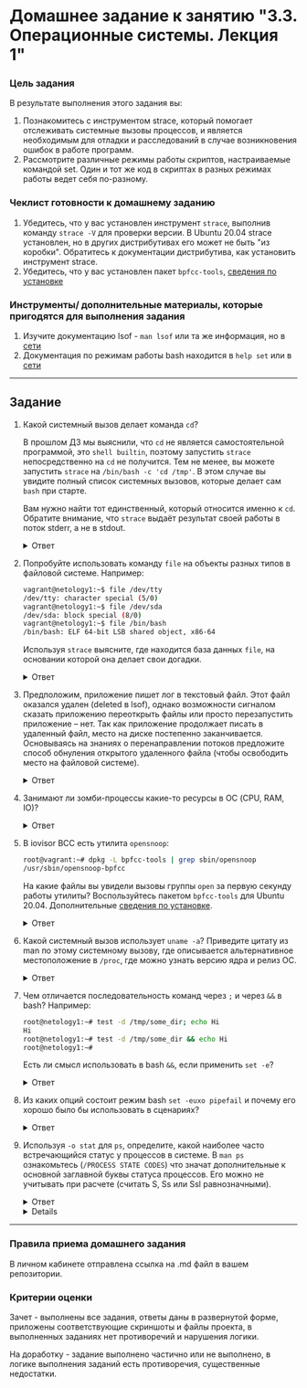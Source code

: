 # Домашнее задание к занятию "3.3. Операционные системы. Лекция 1"

### Цель задания

В результате выполнения этого задания вы:

1. Познакомитесь с инструментом strace, который помогает отслеживать системные вызовы процессов, и является необходимым для отладки и расследований в случае возникновения ошибок в работе программ.
2. Рассмотрите различные режимы работы скриптов, настраиваемые командой set. Один и тот же код в скриптах в разных режимах работы ведет себя по-разному.

### Чеклист готовности к домашнему заданию

1. Убедитесь, что у вас установлен инструмент `strace`, выполнив команду `strace -V` для проверки версии. В Ubuntu 20.04 strace установлен, но в других дистрибутивах его может не быть "из коробки". Обратитесь к документации дистрибутива, как установить инструмент strace.
2. Убедитесь, что у вас установлен пакет `bpfcc-tools`, [сведения по установке](https://github.com/iovisor/bcc/blob/master/INSTALL.md)

### Инструменты/ дополнительные материалы, которые пригодятся для выполнения задания

1. Изучите документацию lsof - `man lsof` или та же информация, но в [сети](https://linux.die.net/man/8/lsof)
2. Документация по режимам работы bash находится в `help set` или в [сети](https://www.gnu.org/software/bash/manual/html_node/The-Set-Builtin.html)

------

## Задание

1. Какой системный вызов делает команда `cd`? 

    В прошлом ДЗ мы выяснили, что `cd` не является самостоятельной  программой, это `shell builtin`, поэтому запустить `strace` непосредственно на `cd` не получится. Тем не менее, вы можете запустить `strace` на `/bin/bash -c 'cd /tmp'`. В этом случае вы увидите полный список системных вызовов, которые делает сам `bash` при старте. 

    Вам нужно найти тот единственный, который относится именно к `cd`. Обратите внимание, что `strace` выдаёт результат своей работы в поток stderr, а не в stdout.
	
	
	<details>
	<summary>Ответ</summary>

		$ strace -o trace_cd.out /bin/bash -c 'cd /tmp'
		$ less trace_cd.out | grep cd
		execve("/bin/bash", ["/bin/bash", "-c", "cd /tmp"], 0x7ffe2f6240c0 /* 23 vars */) = 0

	</details>
	
	
2. Попробуйте использовать команду `file` на объекты разных типов в файловой системе. Например:
    ```bash
    vagrant@netology1:~$ file /dev/tty
    /dev/tty: character special (5/0)
    vagrant@netology1:~$ file /dev/sda
    /dev/sda: block special (8/0)
    vagrant@netology1:~$ file /bin/bash
    /bin/bash: ELF 64-bit LSB shared object, x86-64
    ```
    Используя `strace` выясните, где находится база данных `file`, на основании которой она делает свои догадки.
	
	
	<details>
	<summary>Ответ</summary>

		База данных file находится в файле /usr/share/misc/magic.mgc:
		Из вывода strace:
		#read(3, "# Magic local data for file(1) c"..., 4096) = 111
		#read(3, "", 4096)                       = 0
		#close(3)                                = 0
		#openat(AT_FDCWD, "/usr/share/misc/magic.mgc", O_RDONLY) = 3
		
		$ file /usr/share/misc/magic.mgc
		/usr/share/misc/magic.mgc: symbolic link to ../../lib/file/magic.mgc
		
		$ file ../../lib/file/magic.mgc
		../../lib/file/magic.mgc: magic binary file for file(1) cmd (version 14) (little endian)

	</details>
	
	
3. Предположим, приложение пишет лог в текстовый файл. Этот файл оказался удален (deleted в lsof), однако возможности сигналом сказать приложению переоткрыть файлы или просто перезапустить приложение – нет. Так как приложение продолжает писать в удаленный файл, место на диске постепенно заканчивается. Основываясь на знаниях о перенаправлении потоков предложите способ обнуления открытого удаленного файла (чтобы освободить место на файловой системе).
	
	
	<details>
	<summary>Ответ</summary>

		Почистить можно командой: cat /dev/null > /proc/<PID>/fd/1 или echo '' > /proc/<PID>/fd/1
		До очистки размер 74
		$ lsof | grep del
		log_proc. 2474                        vagrant    1w      REG              253,0       74    1323887 /home/vagrant/test_screen.out  deleted)
		sleep     2513                        vagrant    1w      REG              253,0       74    1323887 /home/vagrant/test_screen.out  deleted)
		
		После очистки размер 0
		$ lsof | grep del
		log_proc. 2474                        vagrant    1w      REG              253,0        0    1323887 /home/vagrant/test_screen.out  deleted)
		sleep     2597                        vagrant    1w      REG              253,0        0    1323887 /home/vagrant/test_screen.out  deleted)


	</details>
	
	
4. Занимают ли зомби-процессы какие-то ресурсы в ОС (CPU, RAM, IO)?
	
	
	<details>
	<summary>Ответ</summary>

		Нет. Зомби процезз завершил свою работу.

	</details>
	
	
5. В iovisor BCC есть утилита `opensnoop`:
    ```bash
    root@vagrant:~# dpkg -L bpfcc-tools | grep sbin/opensnoop
    /usr/sbin/opensnoop-bpfcc
    ```
    На какие файлы вы увидели вызовы группы `open` за первую секунду работы утилиты? Воспользуйтесь пакетом `bpfcc-tools` для Ubuntu 20.04. Дополнительные [сведения по установке](https://github.com/iovisor/bcc/blob/master/INSTALL.md).
	
	
	<details>
	<summary>Ответ</summary>

		# strace -o trace_bpfcc-tools.out opensnoop-bpfcc
		
		# grep open trace_bpfcc-tools.out
		openat(AT_FDCWD, "/etc/ld.so.cache", O_RDONLY|O_CLOEXEC) = 3
		openat(AT_FDCWD, "/lib/x86_64-linux-gnu/libc.so.6", O_RDONLY|O_CLOEXEC) = 3
		openat(AT_FDCWD, "/lib/x86_64-linux-gnu/libpthread.so.0", O_RDONLY|O_CLOEXEC) = 3
		openat(AT_FDCWD, "/lib/x86_64-linux-gnu/libdl.so.2", O_RDONLY|O_CLOEXEC) = 3
		openat(AT_FDCWD, "/lib/x86_64-linux-gnu/libutil.so.1", O_RDONLY|O_CLOEXEC) = 3
		openat(AT_FDCWD, "/lib/x86_64-linux-gnu/libm.so.6", O_RDONLY|O_CLOEXEC) = 3
		openat(AT_FDCWD, "/lib/x86_64-linux-gnu/libexpat.so.1", O_RDONLY|O_CLOEXEC) = 3
		openat(AT_FDCWD, "/lib/x86_64-linux-gnu/libz.so.1", O_RDONLY|O_CLOEXEC) = 3
		openat(AT_FDCWD, "/usr/lib/locale/locale-archive", O_RDONLY|O_CLOEXEC) = 3
		openat(AT_FDCWD, "/usr/lib/x86_64-linux-gnu/gconv/gconv-modules.cache", O_RDONLY) = 3
		openat(AT_FDCWD, "/usr/bin/pyvenv.cfg", O_RDONLY) = -1 ENOENT (No such file or directory)
		openat(AT_FDCWD, "/usr/pyvenv.cfg", O_RDONLY) = -1 ENOENT (No such file or directory)
		openat(AT_FDCWD, "/etc/localtime", O_RDONLY|O_CLOEXEC) = 3
		...

	</details>
	
	
6. Какой системный вызов использует `uname -a`? Приведите цитату из man по этому системному вызову, где описывается альтернативное местоположение в `/proc`, где можно узнать версию ядра и релиз ОС.
	
	
	<details>
	<summary>Ответ</summary>

		Ответ ololoololololololololololol
		
		Узнать версию ядра и релиз ОС можно открыв файл /proc/version

	</details>
	
	
7. Чем отличается последовательность команд через `;` и через `&&` в bash? Например:
    ```bash
    root@netology1:~# test -d /tmp/some_dir; echo Hi
    Hi
    root@netology1:~# test -d /tmp/some_dir && echo Hi
    root@netology1:~#
    ```
    Есть ли смысл использовать в bash `&&`, если применить `set -e`?
	
	
	<details>
	<summary>Ответ</summary>

		При запуске `test -d /tmp/some_dir; echo Hi` выполнится сначала первая часть `test -d /tmp/some_dir`, затем вторая `echo Hi`. Вторая команда выполнится после любого завершения первой.
		При запуске `test -d /tmp/some_dir && echo Hi` выполнятся, если обе команды будут успешные. Т.е. если первая команда выполнится с ошибками, то вторая не будет выполнятся.
		
		Если применить `set -e`, то после успешного выполнения команды произойдет выход из системы. Выйти немедленно, если команда завершается с ненулевым статусом.

	</details>
	
	
8. Из каких опций состоит режим bash `set -euxo pipefail` и почему его хорошо было бы использовать в сценариях?
	
	
	<details>
	<summary>Ответ</summary>

		set -e	# Выйти немедленно, если команда завершается с ненулевым статусом
		set -u	# Директива set -u в начале скрипта выводит ошибку в оболочке, если скрипт запускает неопределенную переменную
		set -x	# Печатать команды и их аргументы по мере их выполнения
		set -o	# option-name в данном случае pipefail
		pipefail	# заставляет возвращать статус выхода последней команды для выхода с ненулевым статусом. Он возвращает ноль, если все команды в завершаются успешно. Эта опция отключена по умолчанию.

	</details>
	
	
9. Используя `-o stat` для `ps`, определите, какой наиболее часто встречающийся статус у процессов в системе. В `man ps` ознакомьтесь (`/PROCESS STATE CODES`) что значат дополнительные к основной заглавной буквы статуса процессов. Его можно не учитывать при расчете (считать S, Ss или Ssl равнозначными).
	
	
	<details>
	<summary>Ответ</summary>

		$ ps -o stat
		STAT
		Ss
		R+
		
		S - прерывистый сон (ожидание завершения события)
		s - является лидером сессии

	</details>
	<details>
	
----

### Правила приема домашнего задания

В личном кабинете отправлена ссылка на .md файл в вашем репозитории.


### Критерии оценки

Зачет - выполнены все задания, ответы даны в развернутой форме, приложены соответствующие скриншоты и файлы проекта, в выполненных заданиях нет противоречий и нарушения логики.

На доработку - задание выполнено частично или не выполнено, в логике выполнения заданий есть противоречия, существенные недостатки. 
